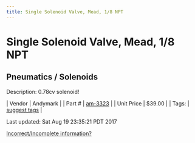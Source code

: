 ```yaml
---
title: Single Solenoid Valve, Mead, 1/8 NPT
---
```


# Single Solenoid Valve, Mead, 1/8 NPT
## Pneumatics / Solenoids
Description: 	0.78cv solenoid! 

| Vendor | Andymark | 
| Part # | [am-3323](http://www.andymark.com/Pnuematic-p/am-3323.htm) | 
| Unit Price | $39.00 | 
| Tags: | [suggest tags](https://docs.google.com/forms/d/e/1FAIpQLSeWyY8v3RgOty-MyWmh9U0iivNYN_molChYyS-0U-o-kOAv_g/viewform) | 

Last updated: Sat Aug 19 23:35:21 PDT 2017

 [Incorrect/Incomplete information?](https://docs.google.com/forms/d/e/1FAIpQLSeWyY8v3RgOty-MyWmh9U0iivNYN_molChYyS-0U-o-kOAv_g/viewform)